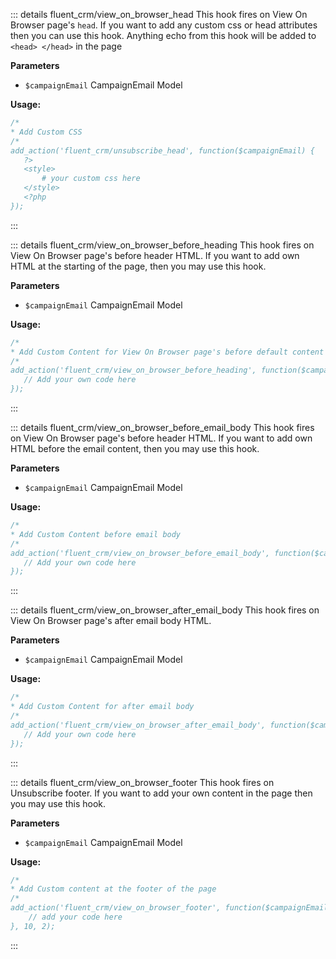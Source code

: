 ::: details fluent_crm/view_on_browser_head
This hook fires on View On Browser page's `head`. If you want to add any custom css or head attributes then you can use this hook.
Anything echo from this hook will be added to `<head> </head>` in the page

**Parameters**
- `$campaignEmail` CampaignEmail Model

**Usage:**
```php 
/*
* Add Custom CSS
/*
add_action('fluent_crm/unsubscribe_head', function($campaignEmail) {
   ?>
   <style>
       # your custom css here
   </style>
   <?php
});
```
:::

::: details fluent_crm/view_on_browser_before_heading
This hook fires on View On Browser page's before header HTML. If you want to add own HTML at the starting of the page, then you may use this hook.

**Parameters**
- `$campaignEmail` CampaignEmail Model


**Usage:**
```php 
/*
* Add Custom Content for View On Browser page's before default content
/*
add_action('fluent_crm/view_on_browser_before_heading', function($campaignEmail) {
   // Add your own code here
});
```
:::

::: details fluent_crm/view_on_browser_before_email_body
This hook fires on View On Browser page's before header HTML. If you want to add own HTML before the email content, then you may use this hook.

**Parameters**
- `$campaignEmail` CampaignEmail Model

**Usage:**
```php 
/*
* Add Custom Content before email body
/*
add_action('fluent_crm/view_on_browser_before_email_body', function($campaignEmail) {
   // Add your own code here
});
```
:::

::: details fluent_crm/view_on_browser_after_email_body
This hook fires on View On Browser page's after email body HTML.

**Parameters**
- `$campaignEmail` CampaignEmail Model

**Usage:**
```php 
/*
* Add Custom Content for after email body
/*
add_action('fluent_crm/view_on_browser_after_email_body', function($campaignEmail) {
   // Add your own code here
});
```
:::

::: details fluent_crm/view_on_browser_footer
This hook fires on Unsubscribe footer. If you want to add your own content in the page then you may use this hook.

**Parameters**
- `$campaignEmail` CampaignEmail Model

**Usage:**
```php 
/*
* Add Custom content at the footer of the page 
/*
add_action('fluent_crm/view_on_browser_footer', function($campaignEmail) {
    // add your code here
}, 10, 2);
```
:::
